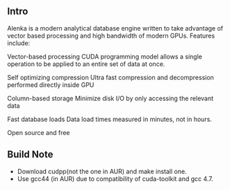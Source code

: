 Intro
------
Alenka is a modern analytical database engine written to take advantage of vector based processing and high bandwidth of modern GPUs.
Features include:

Vector-based processing
CUDA programming model allows a single operation to be applied to an entire set of data at once.
  
Self optimizing compression
Ultra fast compression and decompression performed directly inside GPU
  
Column-based storage 
Minimize disk I/O by only accessing the relevant data
  
Fast database loads
Data load times measured in minutes, not in hours.
  
Open source and free 

Build Note
----------
* Download cudpp(not the one in AUR) and make install one.
* Use gcc44 (in AUR) due to compatibility of cuda-toolkit and gcc 4.7.
